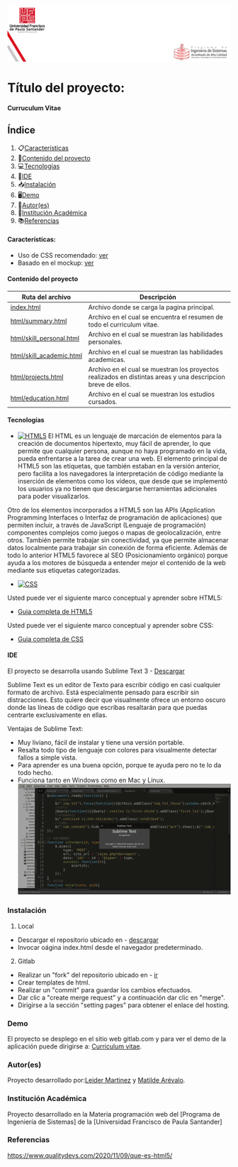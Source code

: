 ![FOTO](img/portada-web.png)
# Título del proyecto:

#### Curruculum Vitae 

## Índice
1. 📋[Características](#características)
2. 📝[Contenido del proyecto](#contenido-del-proyecto)
3. 💻[Tecnologías](#tecnologías)
4. 📲[IDE](#ide)
5. 📥[Instalación](#instalación)
6. 🖥[Demo](#demo)
7. 👫[Autor(es)](#autores)
8. 🏫[Institución Académica](#institución-académica)
9. 📚[Referencias](#referencias)


#### Características:
  - Uso de CSS recomendado: [ver](https://gitlab.com/leiderMartinez/my-curriculum/-/tree/master/css)
  - Basado en el mockup: [ver](https://www.dropbox.com/s/s8u22zgwl1ipacn/Actividad%20Hoja%20de%20Vida-ufps-CSS.pdf?dl=0)


  #### Contenido del proyecto
  | Ruta del archivo | Descripción |
  | --- | --- | 
  | [index.html](https://gitlab.com/leiderMartinez/my-curriculum/-/blob/master/index.html) | Archivo donde se carga la pagina principal. |
  | [html/summary.html](https://gitlab.com/leiderMartinez/my-curriculum/-/blob/master/html/summary.html) | Archivo en el cual se encuentra el resumen de todo el curriculum vitae. |
  | [html/skill_personal.html](https://gitlab.com/leiderMartinez/my-curriculum/-/blob/master/html/skill_personal.html) | Archivo en el cual se muestran las habilidades personales. |
  | [html/skill_academic.html](https://gitlab.com/leiderMartinez/my-curriculum/-/blob/master/html/skill_academic.html) | Archivo en el cual se muestran las habilidades academicas.
  | [html/projects.html](https://gitlab.com/leiderMartinez/my-curriculum/-/blob/master/html/projects.html) | Archivo en el cual se muestran los proyectos realizados en distintas areas y una descripcion breve de ellos. |
  | [html/education.html](https://gitlab.com/leiderMartinez/my-curriculum/-/blob/master/html/education.html) | Archivo en el cual se muestran los estudios cursados. |


#### Tecnologías

  - [![HTML5](https://img.shields.io/badge/-HTML5-blue )](https://developer.mozilla.org/es/docs/Web/Guide/HTML/HTML5)
  El HTML es un lenguaje de marcación de elementos para la creación de documentos hipertexto, muy fácil de aprender, lo que permite que cualquier persona, aunque no haya programado en la vida, pueda enfrentarse a la tarea de crear una web. El elemento principal de HTML5 son las etiquetas, que también estaban en la versión anterior, pero facilita a los navegadores la interpretación de código mediante la inserción de elementos como los vídeos, que desde que se implementó los usuarios ya no tienen que descargarse herramientas adicionales para poder visualizarlos.

Otro de los elementos incorporados a HTML5 son las APIs (Application Programming Interfaces o Interfaz de programación de aplicaciones) que permiten incluir, a través de JavaScript (Lenguaje de programación) componentes complejos como juegos o  mapas de geolocalización, entre otros. También permite trabajar sin conectividad, ya que permite almacenar datos localmente para trabajar sin conexión de forma eficiente. Además de todo lo anterior HTML5 favorece al SEO (Posicionamiento orgánico) porque ayuda a los motores de búsqueda a entender mejor el contenido de la web mediante sus etiquetas categorizadas.

  - [![CSS](https://img.shields.io/badge/-CSS-brightgreen)](https://www.w3schools.com/css/default.asp)

Usted puede ver el siguiente marco conceptual y aprender sobre HTML5:
  - [Guia completa de HTML5](https://www.w3schools.com/html/default.asp)

Usted puede ver el siguiente marco conceptual y aprender sobre CSS:
  - [Guia completa de CSS](https://www.w3schools.com/css/default.asp)

  
#### IDE

El proyecto se desarrolla usando Sublime Text 3 - [Descargar](https://www.sublimetext.com/3)

  Sublime Text es un editor de Texto para escribir código en casi cualquier formato de archivo. Está especialmente pensado para escribir sin distracciones. Esto quiere decir que visualmente ofrece un entorno oscuro donde las líneas de código que escribas resaltarán para que puedas centrarte exclusivamente en ellas.
 
  Ventajas de Sublime Text:
 * Muy liviano, fácil de instalar y tiene una versión portable.
 * Resalta todo tipo de lenguaje con colores para visualmente detectar fallos a simple vista.
 * Para aprender es una buena opción, porque te ayuda pero no te lo da todo hecho.
 * Funciona tanto en Windows como en Mac y Linux.
![Sublime Text 3](/img/Sublime-Text-3-pantallazo-1024x532.png)

### Instalación


1. Local
  - Descargar el repositorio ubicado en - [descargar](http://gitlab.com/leiderMartinez/my-curriculum)
  - Invocar oágina index.html desde el navegador predeterminado.
2. Gitlab
  - Realizar un "fork" del repositorio ubicado en - [ir](http://gitlab.com/leiderMartinez/my-curriculum)
  - Crear templates de html.
  - Realizar un "commit" para guardar los cambios efectuados.
  - Dar clic a "create merge request" y a continuación dar clic en "merge".
  - Dirigirse a la sección "setting pages" para obtener el enlace del hosting.




### Demo

El proyecto se desplego en el sitio web gitlab.com y para ver el demo de la aplicación puede dirigirse a: [Curriculum vitae](http://leidermartinez.gitlab.io/my-curriculum/).


### Autor(es)
Proyecto desarrollado por:[Leider Martinez](<leideryesidmm@ufps.edu.co>) y [Matilde Arévalo](<matildealexandraal@ufps.edu.co>).


### Institución Académica   
Proyecto desarrollado en la Materia programación web del  [Programa de Ingeniería de Sistemas] de la [Universidad Francisco de Paula Santander]


### Referencias 

https://www.qualitydevs.com/2020/11/09/que-es-html5/
